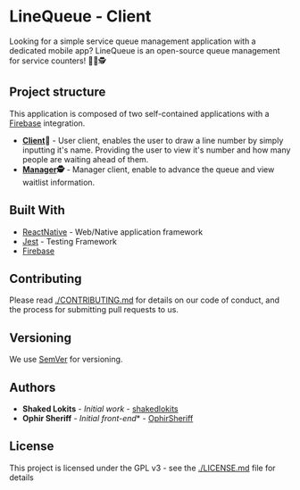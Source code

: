 # LineQueue - Client

Looking for a simple service queue management application with a dedicated mobile app? LineQueue is an open-source queue management for service counters! 🏪📱🕵️‍

## Project structure

This application is composed of two self-contained applications with a [Firebase](https://firebase.google.com/) integration.
* **[Client](./lineQueueClient)📱** - User client, enables the user to draw a line number by simply inputting it's name. Providing the user to view it's number and how many people are waiting ahead of them.
* **[Manager](./lineQueueManager)🕵️** - Manager client, enable to advance the queue and view waitlist information‍.

## Built With

* [ReactNative](https://facebook.github.io/react-native) - Web/Native application framework
* [Jest](https://facebook.github.io/jest/) - Testing Framework
* [Firebase](https://firebase.google.com/)

## Contributing

Please read [./CONTRIBUTING.md](https://gist.github.com/PurpleBooth/b24679402957c63ec426) for details on our code of conduct, and the process for submitting pull requests to us.

## Versioning

We use [SemVer](http://semver.org/) for versioning.

## Authors

* **Shaked Lokits** - *Initial work* - [shakedlokits](https://github.com/shakedlokits)
* **Ophir Sheriff** - *Initial front-end** - [OphirSheriff](https://github.com/OphirSheriff)

## License

This project is licensed under the GPL v3 - see the [./LICENSE.md](LICENSE.md) file for details

